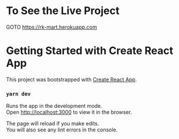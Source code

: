 # To See the Live Project

GOTO https://rk-mart.herokuapp.com

# Getting Started with Create React App

This project was bootstrapped with [Create React App](https://github.com/facebook/create-react-app).

### `yarn dev`

Runs the app in the development mode.\
Open [http://localhost:3000](http://localhost:3000) to view it in the browser.

The page will reload if you make edits.\
You will also see any lint errors in the console.
